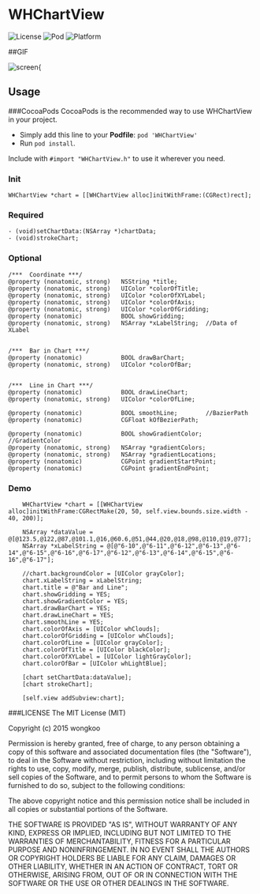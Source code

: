 # WHChartView

![License](https://img.shields.io/badge/License-MIT-orange.svg)
![Pod](https://img.shields.io/badge/Pod-v1.0.1-brightgreen.svg)
![Platform](https://img.shields.io/badge/Platform-iOS-bl.svg)

##GIF

![screen{](https://raw.githubusercontent.com/wongkoo/WHChartView/master/Presentation/WHChartGif.gif)

## Usage
###CocoaPods
CocoaPods is the recommended way to use WHChartView in your project.    

- Simply add this line to your **Podfile**: 
`pod 'WHChartView'`
- Run `pod install`.    

Include with `#import "WHChartView.h"` to use it wherever you need.

### Init

``` objc
WHChartView *chart = [[WHChartView alloc]initWithFrame:(CGRect)rect];
```

### Required

``` objc
- (void)setChartData:(NSArray *)chartData;
- (void)strokeChart;
```

### Optional

``` objc
/***  Coordinate ***/
@property (nonatomic, strong)   NSString *title;
@property (nonatomic, strong)   UIColor *colorOfTitle;
@property (nonatomic, strong)   UIColor *colorOfXYLabel;
@property (nonatomic, strong)   UIColor *colorOfAxis;
@property (nonatomic, strong)   UIColor *colorOfGridding;
@property (nonatomic)           BOOL showGridding;
@property (nonatomic, strong)   NSArray *xLabelString;  //Data of XLabel


/***  Bar in Chart ***/
@property (nonatomic)           BOOL drawBarChart;
@property (nonatomic, strong)   UIColor *colorOfBar;


/***  Line in Chart ***/
@property (nonatomic)           BOOL drawLineChart;
@property (nonatomic, strong)   UIColor *colorOfLine;

@property (nonatomic)           BOOL smoothLine;        //BazierPath
@property (nonatomic)           CGFloat kOfBezierPath;

@property (nonatomic)           BOOL showGradientColor; //GradientColor
@property (nonatomic, strong)   NSArray *gradientColors;
@property (nonatomic, strong)   NSArray *gradientLocations;
@property (nonatomic)           CGPoint gradientStartPoint;
@property (nonatomic)           CGPoint gradientEndPoint;
```



### Demo

``` objc
    WHChartView *chart = [[WHChartView alloc]initWithFrame:CGRectMake(20, 50, self.view.bounds.size.width - 40, 200)];
    
    NSArray *dataValue = @[@123.5,@122,@87,@101.1,@16,@60.6,@51,@44,@20,@18,@98,@110,@19,@77];
    NSArray *xLabelString = @[@"6-10",@"6-11",@"6-12",@"6-13",@"6-14",@"6-15",@"6-16",@"6-17",@"6-12",@"6-13",@"6-14",@"6-15",@"6-16",@"6-17"];
    
    //chart.backgroundColor = [UIColor grayColor];
    chart.xLabelString = xLabelString;
    chart.title = @"Bar and Line";
    chart.showGridding = YES;
    chart.showGradientColor = YES;
    chart.drawBarChart = YES;
    chart.drawLineChart = YES;
    chart.smoothLine = YES;
    chart.colorOfAxis = [UIColor whClouds];
    chart.colorOfGridding = [UIColor whClouds];
    chart.colorOfLine = [UIColor grayColor];
    chart.colorOfTitle = [UIColor blackColor];
    chart.colorOfXYLabel = [UIColor lightGrayColor];
    chart.colorOfBar = [UIColor whLightBlue];
    
    [chart setChartData:dataValue];
    [chart strokeChart];
    
    [self.view addSubview:chart];
```

###LICENSE
The MIT License (MIT)    

Copyright (c) 2015 wongkoo    

Permission is hereby granted, free of charge, to any person obtaining a copy
of this software and associated documentation files (the "Software"), to deal
in the Software without restriction, including without limitation the rights
to use, copy, modify, merge, publish, distribute, sublicense, and/or sell
copies of the Software, and to permit persons to whom the Software is
furnished to do so, subject to the following conditions:    

The above copyright notice and this permission notice shall be included in all
copies or substantial portions of the Software.    

THE SOFTWARE IS PROVIDED "AS IS", WITHOUT WARRANTY OF ANY KIND, EXPRESS OR
IMPLIED, INCLUDING BUT NOT LIMITED TO THE WARRANTIES OF MERCHANTABILITY,
FITNESS FOR A PARTICULAR PURPOSE AND NONINFRINGEMENT. IN NO EVENT SHALL THE
AUTHORS OR COPYRIGHT HOLDERS BE LIABLE FOR ANY CLAIM, DAMAGES OR OTHER
LIABILITY, WHETHER IN AN ACTION OF CONTRACT, TORT OR OTHERWISE, ARISING FROM,
OUT OF OR IN CONNECTION WITH THE SOFTWARE OR THE USE OR OTHER DEALINGS IN THE
SOFTWARE.    